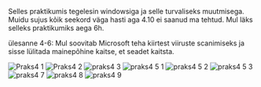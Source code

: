Selles praktikumis tegelesin windowsiga ja selle turvaliseks muutmisega. Muidu sujus kõik seekord väga hasti aga 4.10 ei saanud ma tehtud. Mul läks selleks praktikumiks aega 6h.

ülesanne 4-6: Mul soovitab Microsoft teha kiirtest viiruste scanimiseks ja sisse lülitada mainepõhine kaitse, et seadet kaitsta.

![Praks4 1](https://github.com/user-attachments/assets/f0719759-ddaa-49b9-9599-30f4e98f1b9f)
![Praks4 2](https://github.com/user-attachments/assets/94782a1e-658d-4452-ae58-42ef4b9b6765)
![praks4 3](https://github.com/user-attachments/assets/3884573c-614f-41c3-88cf-e9c215be4fe8)
![praks4 5 1](https://github.com/user-attachments/assets/edcf41fe-3339-486e-a22e-4b9ecfd61a76)
![praks4 5 2](https://github.com/user-attachments/assets/40e15406-49a2-4a7b-b448-91c581fd7040)
![praks4 5 3](https://github.com/user-attachments/assets/23e5851c-03e0-4803-bed5-9ab23cbabb71)
![praks4 7](https://github.com/user-attachments/assets/e82d33d3-3f42-4bda-8c5f-5f77a2c8c8a9)
![praks4 8](https://github.com/user-attachments/assets/4077cb8f-71b0-4ac9-a3bf-f628a9b3ad7c)
![praks4 9](https://github.com/user-attachments/assets/f44be44b-b766-43eb-a22f-8d68f0a37a37)
